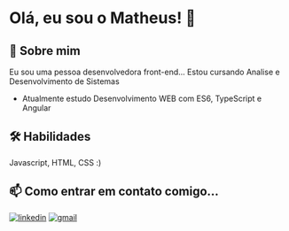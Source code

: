 # Olá, eu sou o Matheus! 👋


## 🚀 Sobre mim
Eu sou uma pessoa desenvolvedora front-end...
Estou cursando Analise e Desenvolvimento de Sistemas

- Atualmente estudo Desenvolvimento WEB com ES6, TypeScript e Angular



## 🛠 Habilidades
Javascript, HTML, CSS :)


## 📫 Como entrar em contato comigo...
[![linkedin](https://img.shields.io/badge/linkedin-0A66C2?style=for-the-badge&logo=linkedin&logoColor=white)](https://www.linkedin.com/in/ribeiro-matheus/)
[![gmail](https://img.shields.io/badge/gmail-black?style=for-the-badge&logo=gmail&logoColor=white)](mailto:github.matheusribeiro@gmail.com)
